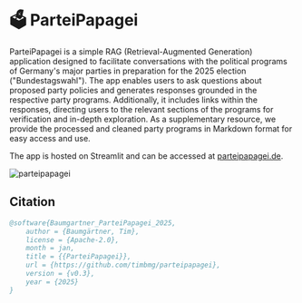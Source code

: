 # 🗳️ ParteiPapagei
ParteiPapagei is a simple RAG (Retrieval-Augmented Generation) application designed to facilitate conversations with the political programs of Germany's major parties in preparation for the 2025 election ("Bundestagswahl"). The app enables users to ask questions about proposed party policies and generates responses grounded in the respective party programs. Additionally, it includes links within the responses, directing users to the relevant sections of the programs for verification and in-depth exploration. As a supplementary resource, we provide the processed and cleaned party programs in Markdown format for easy access and use.

The app is hosted on Streamlit and can be accessed at [parteipapagei.de](https://parteipapagei.de/?utm_source=github-readme).

![parteipapagei](https://github.com/user-attachments/assets/d25c1b0d-b382-4891-9e34-cb98e4a3a50b)


## Citation
```bibtex
@software{Baumgartner_ParteiPapagei_2025,
    author = {Baumgärtner, Tim},
    license = {Apache-2.0},
    month = jan,
    title = {{ParteiPapagei}},
    url = {https://github.com/timbmg/parteipapagei},
    version = {v0.3},
    year = {2025}
}
```
